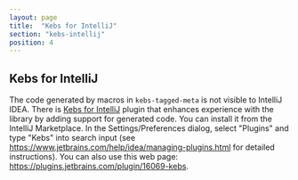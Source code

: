 ```yaml
---
layout: page
title:  "Kebs for IntelliJ"
section: "kebs-intellij"
position: 4
---
```


## Kebs for IntelliJ

The code generated by macros in `kebs-tagged-meta` is not visible to IntelliJ IDEA. There is [Kebs for IntelliJ](https://github.com/theiterators/kebs-intellij)
plugin that enhances experience with the library by adding support for generated code. You can install it from the IntelliJ Marketplace.
In the Settings/Preferences dialog, select "Plugins" and type "Kebs" into search input (see https://www.jetbrains.com/help/idea/managing-plugins.html for detailed instructions).
You can also use this web page: https://plugins.jetbrains.com/plugin/16069-kebs.
